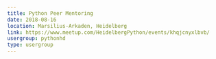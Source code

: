 ```yaml
---
title: Python Peer Mentoring
date: 2018-08-16
location: Marsilius-Arkaden, Heidelberg
link: https://www.meetup.com/HeidelbergPython/events/khqjcnyxlbvb/
usergroup: pythonhd
type: usergroup
---
```

